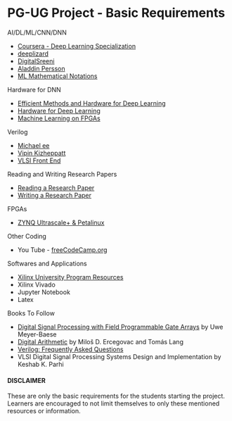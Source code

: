 # PG-UG Project - Basic Requirements

AI/DL/ML/CNN/DNN
- [Coursera - Deep Learning Specialization](https://www.coursera.org/specializations/deep-learning)
- [deeplizard](https://youtube.com/c/deeplizard)
- [DigitalSreeni](https://youtube.com/c/DigitalSreeni)
- [Aladdin Persson](https://www.youtube.com/c/AladdinPersson)
- [ML Mathematical Notations](https://nthu-datalab.github.io/ml/slides/Notation.pdf)

Hardware for DNN
- [Efficient Methods and Hardware for Deep Learning](https://www.youtube.com/watch?v=eZdOkDtYMoo)
- [Hardware for Deep Learning](https://www.youtube.com/playlist?list=PLZU5hLL_713wXlIeer4vZmvzfE_FoCkIP)
- [Machine Learning on FPGAs](https://www.youtube.com/playlist?list=PLGzeDuLmmxDpEsCAjf_sYrMC6p-Y0Ummk)

Verilog
- [Michael ee](https://youtube.com/c/Michaelee)
- [Vipin Kizheppatt](https://youtube.com/user/TheVipinkmenon)
- [VLSI Front End](https://github.com/BinitPandit94/VLSI-Front-End)

Reading and Writing Research Papers
- [Reading a Research Paper](https://www.youtube.com/watch?v=733m6qBH-jI)
- [Writing a Research Paper](https://tealfeed.com/write-research-paper-0iavt)

FPGAs
- [ZYNQ Ultrascale+ & Petalinux](https://www.youtube.com/watch?v=WyVLb0ykaF4&list=PL9GWVTghqmkIfkk1FtxaAtb2y5BIAP2I7)

Other Coding
- You Tube - [freeCodeCamp.org](https://youtube.com/c/Freecodecamp)

Softwares and Applications
- [Xilinx University Program Resources](https://github.com/xupgit?tab=repositories)
- Xilinx Vivado 
- Jupyter Notebook
- Latex


Books To Follow
- [Digital Signal Processing with Field Programmable Gate Arrays](https://link.springer.com/book/10.1007/978-3-662-06728-4) by Uwe Meyer-Baese 
- [Digital Arithmetic](https://www.sciencedirect.com/book/9781558607989/digital-arithmetic) by Miloš D. Ercegovac and Tomás Lang 
- [Verilog: Frequently Asked Questions](https://link.springer.com/book/10.1007/b99857)
- VLSI Digital Signal Processing Systems Design and Implementation by Keshab K. Parhi

#### DISCLAIMER
These are only the basic requirements for the students starting the project. Learners are encouraged to not limit themselves to only these mentioned resources or information. 
